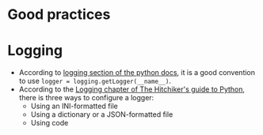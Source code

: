 # Good practices

# Logging
- According to [logging section of the python docs](https://docs.python.org/3/howto/logging.html#advanced-logging-tutorial), it is a good convention to use `logger = logging.getLogger(__name__)`.
- According to the [Logging chapter of The Hitchiker's guide to Python](https://docs.python-guide.org/writing/logging/), there is three ways to configure a logger:
  - Using an INI-formatted file
  - Using a dictionary or a JSON-formatted file
  - Using code



